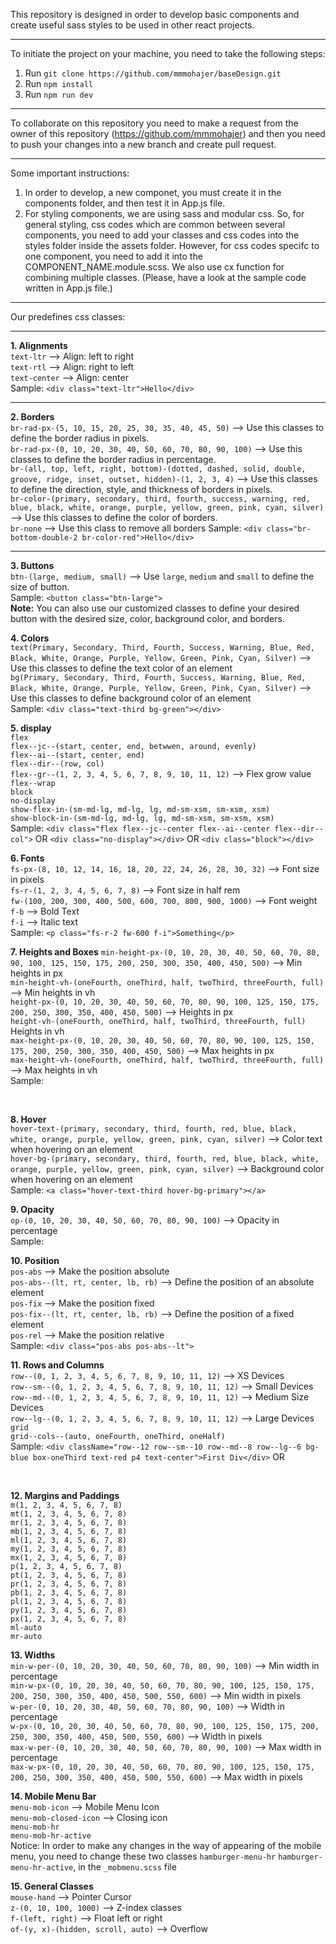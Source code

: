 This repository is designed in order to develop basic components and create useful sass styles to be used in other react projects.

<hr>

To initiate the project on your machine, you need to take the following steps:

1. Run `git clone https://github.com/mmmohajer/baseDesign.git`
2. Run `npm install`
3. Run `npm run dev`

<hr>

To collaborate on this repository you need to make a request from the owner of this repository (https://github.com/mmmohajer) and then you need to push your changes into a new branch and create pull request.

<hr>

Some important instructions:

1. In order to develop, a new componet, you must create it in the components folder, and then test it in App.js file.
2. For styling components, we are using sass and modular css. So, for general styling, css codes which are common between several components, you need to add your classes and css codes into the styles folder inside the assets folder. However, for css codes specifc to one component, you need to add it into the COMPONENT_NAME.module.scss. We also use cx function for combining multiple classes. (Please, have a look at the sample code written in App.js file.)

<hr>

Our predefines css classes:

<hr>

**1. Alignments** <br>
`text-ltr` --> Align: left to right<br>
`text-rtl` --> Align: right to left <br>
`text-center` --> Align: center<br>
Sample: `<div class="text-ltr">Hello</div>`

<hr>

**2. Borders** <br>
`br-rad-px-(5, 10, 15, 20, 25, 30, 35, 40, 45, 50)` --> Use this classes to define the border radius in pixels. <br>
`br-rad-px-(0, 10, 20, 30, 40, 50, 60, 70, 80, 90, 100)` --> Use this classes to define the border radius in percentage. <br>
`br-(all, top, left, right, bottom)-(dotted, dashed, solid, double, groove, ridge, inset, outset, hidden)-(1, 2, 3, 4)` --> Use this classes to define the direction, style, and thickness of borders in pixels. <br>
`br-color-(primary, secondary, third, fourth, success, warning, red, blue, black, white, orange, purple, yellow, green, pink, cyan, silver)` --> Use this classes to define the color of borders. <br>
`br-none` --> Use this class to remove all borders
Sample: `<div class="br-bottom-double-2 br-color-red">Hello</div>`

<hr>

**3. Buttons** <br>
`btn-(large, medium, small)` --> Use `large`, `medium` and `small` to define the size of button. <br>
Sample: `<button class="btn-large">` <br>
**Note:** You can also use our customized classes to define your desired button with the desired size, color, background color, and borders. <br>

**4. Colors** <br>
`text(Primary, Secondary, Third, Fourth, Success, Warning, Blue, Red, Black, White, Orange, Purple, Yellow, Green, Pink, Cyan, Silver)` --> Use this classes to define the text color of an element <br>
`bg(Primary, Secondary, Third, Fourth, Success, Warning, Blue, Red, Black, White, Orange, Purple, Yellow, Green, Pink, Cyan, Silver)` --> Use this classes to define background color of an element<br>
Sample: `<div class="text-third bg-green"></div>`

**5. display** <br>
`flex` <br>
`flex--jc--(start, center, end, betwwen, around, evenly)` <br>
`flex--ai--(start, center, end)` <br>
`flex--dir--(row, col)` <br>
`flex--gr--(1, 2, 3, 4, 5, 6, 7, 8, 9, 10, 11, 12)` --> Flex grow value <br>
`flex--wrap` <br>
`block` <br>
`no-display` <br>
`show-flex-in-(sm-md-lg, md-lg, lg, md-sm-xsm, sm-xsm, xsm)` <br>
`show-block-in-(sm-md-lg, md-lg, lg, md-sm-xsm, sm-xsm, xsm)` <br>
Sample: `<div class="flex flex--jc--center flex--ai--center flex--dir--col">` OR `<div class="no-display"></div>` OR `<div class="block"></div>` <br>

**6. Fonts** <br>
`fs-px-(8, 10, 12, 14, 16, 18, 20, 22, 24, 26, 28, 30, 32)` --> Font size in pixels <br>
`fs-r-(1, 2, 3, 4, 5, 6, 7, 8)` --> Font size in half rem <br>
`fw-(100, 200, 300, 400, 500, 600, 700, 800, 900, 1000)` --> Font weight <br>
`f-b` --> Bold Text <br>
`f-i` --> Italic text <br>
Sample: `<p class="fs-r-2 fw-600 f-i">Something</p>` <br>

**7. Heights and Boxes**
`min-height-px-(0, 10, 20, 30, 40, 50, 60, 70, 80, 90, 100, 125, 150, 175, 200, 250, 300, 350, 400, 450, 500)` --> Min heights in px <br>
`min-height-vh-(oneFourth, oneThird, half, twoThird, threeFourth, full)` --> Min heights in vh <br>
`height-px-(0, 10, 20, 30, 40, 50, 60, 70, 80, 90, 100, 125, 150, 175, 200, 250, 300, 350, 400, 450, 500)` --> Heights in px <br>
`height-vh-(oneFourth, oneThird, half, twoThird, threeFourth, full)` Heights in vh <br>
`max-height-px-(0, 10, 20, 30, 40, 50, 60, 70, 80, 90, 100, 125, 150, 175, 200, 250, 300, 350, 400, 450, 500)` --> Max heights in px <br>
`max-height-vh-(oneFourth, oneThird, half, twoThird, threeFourth, full)` --> Max heights in vh <br>
Sample: <div class="box-vh-half"> <br>

**8. Hover** <br>
`hover-text-(primary, secondary, third, fourth, red, blue, black, white, orange, purple, yellow, green, pink, cyan, silver)` --> Color text when hovering on an element <br>
`hover-bg-(primary, secondary, third, fourth, red, blue, black, white, orange, purple, yellow, green, pink, cyan, silver)` --> Background color when hovering on an element <br>
Sample: `<a class="hover-text-third hover-bg-primary"></a>` <br>

**9. Opacity** <br>
`op-(0, 10, 20, 30, 40, 50, 60, 70, 80, 90, 100)` --> Opacity in percentage <br>
Sample: <img class="op-60"> <br>

**10. Position** <br>
`pos-abs` --> Make the position absolute <br>
`pos-abs--(lt, rt, center, lb, rb)` --> Define the position of an absolute element <br>
`pos-fix` --> Make the position fixed <br>
`pos-fix--(lt, rt, center, lb, rb)` --> Define the position of a fixed element <br>
`pos-rel` --> Make the position relative <br>
Sample: `<div class="pos-abs pos-abs--lt">` <br>

**11. Rows and Columns** <br>
`row--(0, 1, 2, 3, 4, 5, 6, 7, 8, 9, 10, 11, 12)` --> XS Devices<br>
`row--sm--(0, 1, 2, 3, 4, 5, 6, 7, 8, 9, 10, 11, 12)` --> Small Devices <br>
`row--md--(0, 1, 2, 3, 4, 5, 6, 7, 8, 9, 10, 11, 12)` --> Medium Size Devices<br>
`row--lg--(0, 1, 2, 3, 4, 5, 6, 7, 8, 9, 10, 11, 12)` --> Large Devices<br>
`grid` <br>
`grid--cols--(auto, oneFourth, oneThird, oneHalf)` <br>
Sample: `<div className="row--12 row--sm--10 row--md--8 row--lg--6 bg-blue box-oneThird text-red p4 text-center">First Div</div>` OR <div class="grid grid--cols--auto"></div> <br>

**12. Margins and Paddings** <br>
`m(1, 2, 3, 4, 5, 6, 7, 8)` <br>
`mt(1, 2, 3, 4, 5, 6, 7, 8)` <br>
`mr(1, 2, 3, 4, 5, 6, 7, 8)` <br>
`mb(1, 2, 3, 4, 5, 6, 7, 8)` <br>
`ml(1, 2, 3, 4, 5, 6, 7, 8)` <br>
`my(1, 2, 3, 4, 5, 6, 7, 8)` <br>
`mx(1, 2, 3, 4, 5, 6, 7, 8)` <br>
`p(1, 2, 3, 4, 5, 6, 7, 8)` <br>
`pt(1, 2, 3, 4, 5, 6, 7, 8)` <br>
`pr(1, 2, 3, 4, 5, 6, 7, 8)` <br>
`pb(1, 2, 3, 4, 5, 6, 7, 8)` <br>
`pl(1, 2, 3, 4, 5, 6, 7, 8)` <br>
`py(1, 2, 3, 4, 5, 6, 7, 8)` <br>
`px(1, 2, 3, 4, 5, 6, 7, 8)` <br>
`ml-auto` <br>
`mr-auto` <br>

**13. Widths** <br>
`min-w-per-(0, 10, 20, 30, 40, 50, 60, 70, 80, 90, 100)` --> Min width in percentage <br>
`min-w-px-(0, 10, 20, 30, 40, 50, 60, 70, 80, 90, 100, 125, 150, 175, 200, 250, 300, 350, 400, 450, 500, 550, 600)` --> Min width in pixels <br>
`w-per-(0, 10, 20, 30, 40, 50, 60, 70, 80, 90, 100)` --> Width in percentage <br>
`w-px-(0, 10, 20, 30, 40, 50, 60, 70, 80, 90, 100, 125, 150, 175, 200, 250, 300, 350, 400, 450, 500, 550, 600)` --> Width in pixels <br>
`max-w-per-(0, 10, 20, 30, 40, 50, 60, 70, 80, 90, 100)` --> Max width in percentage <br>
`max-w-px-(0, 10, 20, 30, 40, 50, 60, 70, 80, 90, 100, 125, 150, 175, 200, 250, 300, 350, 400, 450, 500, 550, 600)` --> Max width in pixels <br>

**14. Mobile Menu Bar** <br>
`menu-mob-icon` --> Mobile Menu Icon <br>
`menu-mob-closed-icon` --> Closing icon <br>
`menu-mob-hr` <br>
`menu-mob-hr-active` <br>
Notice: In order to make any changes in the way of appearing of the mobile menu, you need to change these two classes `hamburger-menu-hr` `hamburger-menu-hr-active`, in the `_mobmenu.scss` file <br>

**15. General Classes** <br>
`mouse-hand` --> Pointer Cursor <br>
`z-(0, 10, 100, 1000)` --> Z-index classes <br>
`f-(left, right)` --> Float left or right <br>
`of-(y, x)-(hidden, scroll, auto)` --> Overflow <br>
